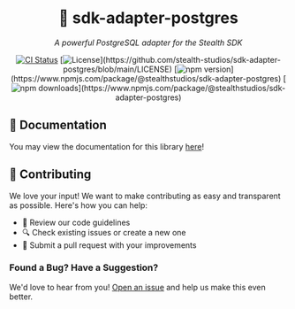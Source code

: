 <div align="center">

# 🐘 sdk-adapter-postgres

_A powerful PostgreSQL adapter for the Stealth SDK_

[![CI Status](https://github.com/stealth-studios/sdk-adapter-postgres/actions/workflows/ci-ts.yaml/badge.svg)](https://github.com/stealth-studios/sdk-adapter-postgres/actions/workflows/ci-ts.yaml)
[![License](https://img.shields.io/github/license/stealth-studios/sdk-adapter-postgres?)](https://github.com/stealth-studios/sdk-adapter-postgres/blob/main/LICENSE)
[![npm version](https://img.shields.io/npm/v/@stealthstudios/sdk-adapter-postgres?)](https://www.npmjs.com/package/@stealthstudios/sdk-adapter-postgres)
[![npm downloads](https://img.shields.io/npm/dm/@stealthstudios/sdk-adapter-postgres?)](https://www.npmjs.com/package/@stealthstudios/sdk-adapter-postgres)

</div>

## 📖 Documentation

You may view the documentation for this library [here](https://docs.stealthsdk.com/adapters/postgres)!

## 🤝 Contributing

We love your input! We want to make contributing as easy and transparent as possible. Here's how you can help:

- 📖 Review our code guidelines
- 🔍 Check existing issues or create a new one
- 🚀 Submit a pull request with your improvements

### Found a Bug? Have a Suggestion?

We'd love to hear from you! [Open an issue](https://github.com/stealth-studios/sdk-adapter-postgres/issues/new) and help us make this even better.
